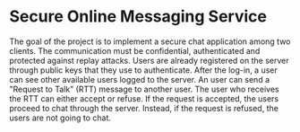 # Secure Online Messaging Service
The goal of the project is to implement a secure chat application among two clients. The communication 
must be confidential, authenticated and protected against replay attacks. Users are already
registered on the server through public keys that they use to authenticate. After the log-in, a user can
see other available users logged to the server. An user can send a "Request to Talk" (RTT) message
to another user. The user who receives the RTT can either accept or refuse. If the request is accepted,
the users proceed to chat through the server. Instead, if the request is refused, the users are not going
to chat.

